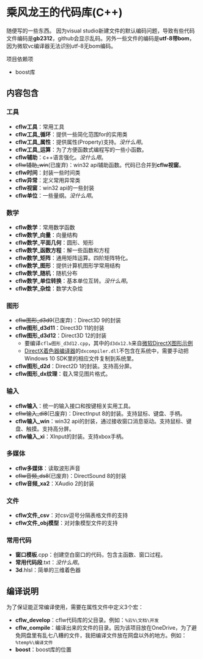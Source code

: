 # 乘风龙王的代码库(C++)
随便写的一些东西。
因为visual studio新建文件的默认编码问题，导致有些代码文件编码是**gb2312**，github会显示乱码。另外一些文件的编码是**utf-8带bom**，因为微软vc编译器无法识别utf-8无bom编码。

项目依赖项
* boost库

## 内容包含

### 工具
* **cflw工具**：常用工具
* **cflw工具_循环**：提供一些简化范围for的实用类
* **cflw工具_属性**：提供属性(Property)支持。*没什么用*。
* **cflw工具_运算**：为了方便函数式编程写的一些小函数。
* **cflw辅助**：c++语言强化。*没什么用*。
* ~~cflw辅助_win~~(已废弃)：win32 api辅助函数。代码已合并到**cflw视窗**。
* **cflw时间**：封装一些时间类
* **cflw异常**：定义常用异常类
* **cflw视窗**：win32 api的一些封装
* **cflw单位**：一些量纲。*没什么用*。

### 数学
* **cflw数学**：常用数学函数
* **cflw数学_向量**：向量结构
* **cflw数学_平面几何**：圆形、矩形
* **cflw数学_函数方程**：解一些函数和方程
* **cflw数学_矩阵**：通用矩阵运算。四阶矩阵特化。
* **cflw数学_图形**：提供计算机图形学常用结构
* **cflw数学_随机**：随机分布
* **cflw数学_单位转换**：基本单位互转。*没什么用*。
* **cflw数学_杂烩**：数学大杂烩

### 图形
* ~~cflw图形_d3d9~~(已废弃)：Direct3D 9的封装
* **cflw图形_d3d11**：Direct3D 11的封装
* **cflw图形_d3d12**：Direct3D 12的封装
	* 要编译`cflw图形_d3d12.cpp`，其中的`d3dx12.h`来自[微软DirectX图形示例](https://github.com/Microsoft/DirectX-Graphics-Samples)
	* [DirectX着色器编译器](https://github.com/Microsoft/DirectXShaderCompiler)的`dxcompiler.dll`不包含在系统中，需要手动把Windows 10 SDK里的相应文件复制到系统里。
* **cflw图形_d2d**：Direct2D 1的封装。支持高分屏。
* **cflw图形_dx纹理**：载入常见图片格式。

### 输入
* **cflw输入**：统一的输入接口和按键相关实用工具。
* ~~cflw输入_di8~~(已废弃)：DirectInput 8的封装。支持鼠标、键盘、手柄。
* **cflw输入_win**：win32 api的封装，通过接收窗口消息驱动。支持鼠标、键盘、触摸。支持高分屏。
* **cflw输入_xi**：XInput的封装。支持xbox手柄。

### 多媒体
* **cflw多媒体**：读取波形声音
* ~~cflw音频_ds8~~(已废弃)：DirectSound 8的封装
* **cflw音频_xa2**：XAudio 2的封装

### 文件
* **cflw文件_csv**：对csv逗号分隔表格文件的支持
* **cflw文件_obj模型**：对对象模型文件的支持

### 常用代码
* **窗口模板**.cpp：创建空白窗口的代码，包含主函数、窗口过程。
* **常用代码段**.txt：*没什么用*。
* **3d**.hlsl：简单的三维着色器

## 编译说明
为了保证能正常编译使用，需要在属性文件中定义3个宏：
* **cflw_develop**：cflw代码库的父目录。例如：`%云%\文档\开发`
* **cflw_compile**：编译出来的文件的目录。因为该项目放在OneDrive，为了避免网盘里有乱七八糟的文件，我把编译文件放在网盘以外的地方。例如：`%temp%\编译文件`
* **boost**：boost库的位置